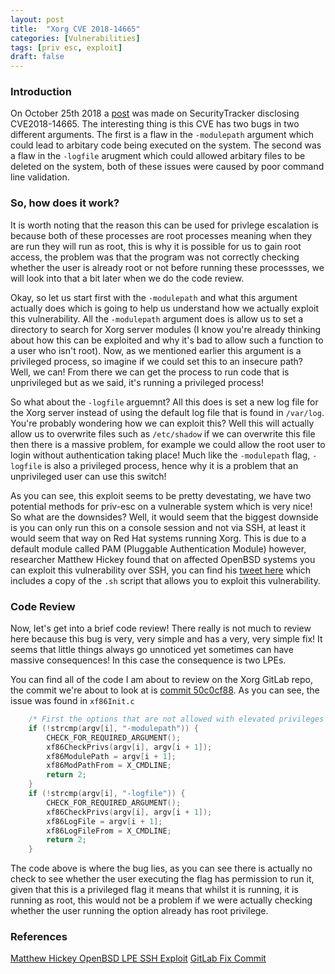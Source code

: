 ```yaml
---
layout: post
title:  "Xorg CVE 2018-14665"
categories: [Vulnerabilities]
tags: [priv esc, exploit]
draft: false
---
```


### Introduction

On October 25th 2018 a [post](https://securitytracker.com/id/1041948) was made on SecurityTracker disclosing CVE2018-14665. The interesting thing is this CVE has two bugs in two different arguments. The first is a flaw in the `-modulepath` argument which could lead to arbitary code being executed on the system. The second was a flaw in the `-logfile` arugment which could allowed arbitary files to be deleted on the system, both of these issues were caused by poor command line validation.

### So, how does it work?

It is worth noting that the reason this can be used for privlege escalation is because both of these processes are root processes meaning when they are run they will run as root, this is why it is possible for us to gain root access, the problem was that the program was not correctly checking whether the user is already root or not before running these processses, we will look into that a bit later when we do the code review.

Okay, so let us start first with the `-modulepath` and what this argument actually does which is going to help us understand how we actually exploit this vulnerability. All the `-modulepath` argument does is allow us to set a directory to search for Xorg server modules (I know you're already thinking about how this can be exploited and why it's bad to allow such a function to a user who isn't root). Now, as we mentioned earlier this argument is a privileged process, so imagine if we could set this to an insecure path? Well, we can! From there we can get the process to run code that is unprivileged but as we said, it's running a privileged process!

So what about the `-logfile` arguemnt? All this does is set a new log file for the Xorg server instead of using the default log file that is found in `/var/log`. You're probably wondering how we can exploit this? Well this will actually allow us to overwrite files such as `/etc/shadow` if we can overwrite this file then there is a massive problem, for example we could allow the root user to login without authentication taking place! Much like the `-modulepath` flag, `-logfile` is also a privileged process, hence why it is a problem that an unprivileged user can use this switch!

As you can see, this exploit seems to be pretty devestating, we have two potential methods for priv-esc on a vulnerable system which is very nice! So what are the downsides? Well, it would seem that the biggest downside is you can only run this on a console session and not via SSH, at least it would seem that way on Red Hat systems running Xorg. This is due to a default module called PAM (Pluggable Authentication Module) however, researcher Matthew Hickey found that on affected OpenBSD systems you can exploit this vulnerability over SSH, you can find his [tweet here](https://twitter.com/hackerfantastic/status/1055568290112831490/) which includes a copy of the `.sh` script that allows you to exploit this vulnerability.


### Code Review

Now, let's get into a brief code review! There really is not much to review here because this bug is very, very simple and has a very, very simple fix! It seems that little things always go unnoticed yet sometimes can have massive consequences! In this case the consequence is two LPEs.

You can find all of the code I am about to review on the Xorg GitLab repo, the commit we're about to look at is [commit 50c0cf88](https://gitlab.freedesktop.org/xorg/xserver/commit/50c0cf885a6e91c0ea71fb49fa8f1b7c86fe330e). As you can see, the issue was found in `xf86Init.c`

```C
    /* First the options that are not allowed with elevated privileges */
    if (!strcmp(argv[i], "-modulepath")) {
        CHECK_FOR_REQUIRED_ARGUMENT();
        xf86CheckPrivs(argv[i], argv[i + 1]);
        xf86ModulePath = argv[i + 1];
        xf86ModPathFrom = X_CMDLINE;
        return 2;
    }
    if (!strcmp(argv[i], "-logfile")) {
        CHECK_FOR_REQUIRED_ARGUMENT();
        xf86CheckPrivs(argv[i], argv[i + 1]);
        xf86LogFile = argv[i + 1];
        xf86LogFileFrom = X_CMDLINE;
        return 2;
    }
```

The code above is where the bug lies, as you can see there is actually no check to see whether the user executing the flag has permission to run it, given that this is a privileged flag it means that whilst it is running, it is running as root, this would not be a problem if we were actually checking whether the user running the option already has root privilege.

### References

[Matthew Hickey OpenBSD LPE SSH Exploit](https://twitter.com/hackerfantastic/status/1055568290112831490/)
[GitLab Fix Commit](https://gitlab.freedesktop.org/xorg/xserver/commit/50c0cf885a6e91c0ea71fb49fa8f1b7c86fe330e)
